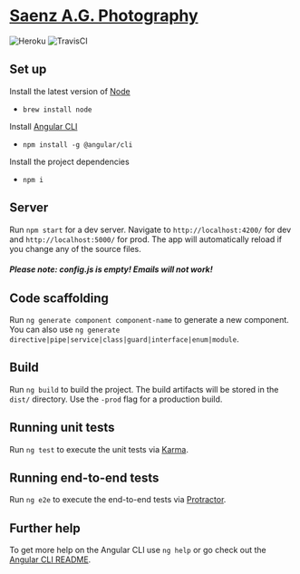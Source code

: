 # [Saenz A.G. Photography](https://saenzagphotos.herokuapp.com)

![Heroku](https://pyheroku-badge.herokuapp.com/?app=saenzagphotos&style=flat)
![TravisCI](https://travis-ci.com/Whamo12/saenzag-photos-www.svg?branch=master)

## Set up

Install the latest version of [Node](https://nodejs.org/en/)

- `brew install node`

Install [Angular CLI](https://github.com/angular/angular-cli)

- `npm install -g @angular/cli`

Install the project dependencies

- `npm i`

## Server

Run `npm start` for a dev server. Navigate to `http://localhost:4200/` for dev and `http://localhost:5000/` for prod. The app will automatically reload if you change any of the source files.

##### Please note: config.js is empty! Emails will not work!

## Code scaffolding

Run `ng generate component component-name` to generate a new component. You can also use `ng generate directive|pipe|service|class|guard|interface|enum|module`.

## Build

Run `ng build` to build the project. The build artifacts will be stored in the `dist/` directory. Use the `-prod` flag for a production build.

## Running unit tests

Run `ng test` to execute the unit tests via [Karma](https://karma-runner.github.io).

## Running end-to-end tests

Run `ng e2e` to execute the end-to-end tests via [Protractor](http://www.protractortest.org/).

## Further help

To get more help on the Angular CLI use `ng help` or go check out the [Angular CLI README](https://github.com/angular/angular-cli/blob/master/README.md).
